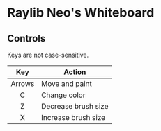 # Raylib Neo's Whiteboard

## Controls

Keys are not case-sensitive.

| Key | Action |
| :-: | ------ |
| Arrows | Move and paint |
| C | Change color |
| Z | Decrease brush size |
| X | Increase brush size |
